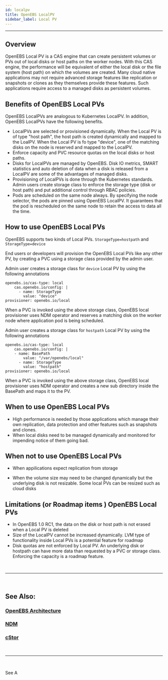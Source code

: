 ```yaml
---
id: localpv
title: OpenEBS LocalPV
sidebar_label: Local PV
---
```

------



## Overview

OpenEBS Local PV is a CAS engine that can create persistent volumes or PVs out of local disks or host paths on the worker nodes. With this CAS engine, the performance will be equivalent of either the local disk or the file system (host path) on which the volumes are created. Many cloud native applications may not require advanced storage features like replication or snapshots or clones as they themselves provide these features. Such applications require access to a managed disks as persistent volumes. 



## Benefits of OpenEBS Local PVs

OpenEBS LocalPVs are analogous to Kubernetes LocalPV. In addition, OpenEBS LocalPVs have the following benefits.

- LocalPVs are selected or provisioned dynamically. When the Local PV is of type "host path", the host path is created dynamically and mapped to the LoalPV. When the Local PV is fo type "device", one of the  matching disks on the node is reserved and mapped to the LocalPV.
- Enforce capacity and PVC resource quotas on the local disks or host paths. 
- Disks for LocalPVs are managed by OpenEBS. Disk IO metrics, SMART statistics and auto deletion of data when a disk is released from a LocalPV are some of the advantages of managed disks.
- Provisioning of LocalPVs is done through the Kubernetes standards. Admin users create storage class to enforce the storage type (disk or host path) and put additional control through RBAC policies.
- Pods are scheduled on the same node always. By specifying the node selector, the pods are pinned using OpenEBS LocalPV. It guarantees that the pod is rescheduled on the  same node to retain the access to data all the time.



## How to use OpenEBS Local PVs

OpenEBS supports two kinds of Local PVs. `StorageType=hostpath` and `StorageType=device` 

End users or developers will provision the OpenEBS Local PVs like any other PV, by creating a PVC using a storage class provided by the admin user. 

Admin user creates a storage class for `device` Local PV by using the following annotations

```
openebs.io/cas-type: local
    cas.openebs.io/config: |
      - name: StorageType
        value: "device"
provisioner: openebs.io/local
```

When a PVC is invoked using the above storage class, OpenEBS local provisioner uses NDM operator and reserves a matching disk on the worker node where application pod is being scheduled.



Admin user creates a storage class for `hostpath` Local PV by using the following annotations

```
openebs.io/cas-type: local
    cas.openebs.io/config: |
    - name: BasePath
        value: "/var/openebs/local"
      - name: StorageType
        value: "hostpath"
provisioner: openebs.io/local
```

When a PVC is invoked using the above storage class, OpenEBS local provisioner uses NDM operator and creates a new sub directory inside the BasePath and maps it to the PV.



## When to use OpenEBS Local PVs

- High performance is needed by those applications which manage their own replication, data protection and other features such as snapshots and clones.
- When local disks need to be managed dynamically and monitored for impending notice of them going bad.



## When not to use OpenEBS Local PVs

- When appilications expect replication from storage

- When the volume size may need to be changed dynamically but the underlying disk is not resizable. Some local PVs can be resized such as cloud disks

  

## Limitations (or Roadmap items ) OpenEBS Local PVs

- In OpenEBS 1.0 RC1, the data on the disk or host path is not erased when a Local PV is deleted
- Size of the LocalPV cannot be increased dynamically. LVM type of functionality inside Local PVs is a potential feature for roadmap
- Disk quotas are not enforced by Local PV. An underlying disk or hostpath can have more data than requested by a PVC or storage class. Enforcing the capacity is a roadmap feature.

<br>

<hr>
<br>

## See Also:

### [OpenEBS Architecture](/docs/next/architecture.html)

### [NDM](/docs/next/ndm.html)

### [cStor ](/docs/next/cstor.html)

<br>

<hr>

<br>



See A

<!-- Hotjar Tracking Code for https://docs.openebs.io -->
<script>
   (function(h,o,t,j,a,r){
       h.hj=h.hj||function(){(h.hj.q=h.hj.q||[]).push(arguments)};
       h._hjSettings={hjid:785693,hjsv:6};
       a=o.getElementsByTagName('head')[0];
       r=o.createElement('script');r.async=1;
       r.src=t+h._hjSettings.hjid+j+h._hjSettings.hjsv;
       a.appendChild(r);
   })(window,document,'https://static.hotjar.com/c/hotjar-','.js?sv=');
</script>


<!-- Global site tag (gtag.js) - Google Analytics -->
<script async src="https://www.googletagmanager.com/gtag/js?id=UA-92076314-12"></script>
<script>
  window.dataLayer = window.dataLayer || [];
  function gtag(){dataLayer.push(arguments);}
  gtag('js', new Date());

  gtag('config', 'UA-92076314-12');
</script>
